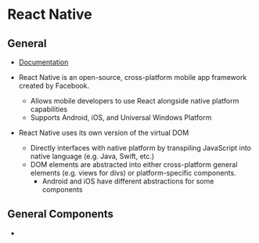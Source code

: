 # React Native

## General

- [Documentation](https://facebook.github.io/react-native/)

- React Native is an open-source, cross-platform mobile app framework created by Facebook.
  - Allows mobile developers to use React alongside native platform capabilities
  - Supports Android, iOS, and Universal Windows Platform
  
- React Native uses its own version of the virtual DOM
  - Directly interfaces with native platform by transpiling JavaScript into native language (e.g. Java, Swift, etc.)
  - DOM elements are abstracted into either cross-platform general elements (e.g. views for divs) or platform-specific components.
    - Android and iOS have different abstractions for some components
  
## General Components

- 
